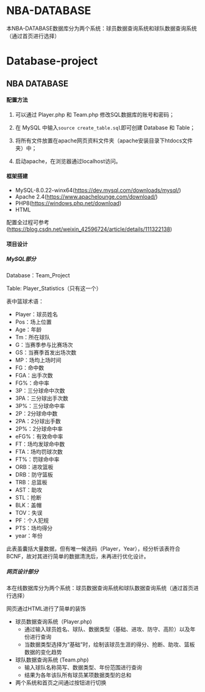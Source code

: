 # NBA-DATABASE
本NBA-DATABASE数据库分为两个系统：球员数据查询系统和球队数据查询系统（通过首页进行选择）
# Database-project
## NBA DATABASE

#### 配置方法

1. 可以通过 Player.php 和 Team.php 修改SQL数据库的账号和密码；
2. 在 MySQL 中输入`source create_table.sql`即可创建 Database 和 Table；

3. 将所有文件放置在apache网页资料文件夹（apache安装目录下htdocs文件夹）中；
4. 启动apache，在浏览器通过localhost访问。

#### 框架搭建

* MySQL-8.0.22-winx64(https://dev.mysql.com/downloads/mysql/)
* Apache 2.4(https://www.apachelounge.com/download/)
* PHP8(https://windows.php.net/download)
* HTML

配置全过程可参考(https://blog.csdn.net/weixin_42596724/article/details/111322138)

#### 项目设计

##### MySQL部分

Database：Team_Project

Table: Player_Statistics（只有这一个）

表中篮球术语：

* Player：球员姓名
* Pos：场上位置
* Age：年龄
* Tm：所在球队
* G：当赛季参与比赛场次
* GS：当赛季首发出场次数
* MP：场均上场时间
* FG：命中数
* FGA：出手次数
* FG%：命中率
* 3P：三分球命中次数
* 3PA：三分球出手次数
* 3P%：三分球命中率
* 2P：2分球命中数
* 2PA：2分球出手数
* 2P%：2分球命中率
* eFG%：有效命中率
* FT：场均发球命中数
* FTA：场均罚球次数
* FT%：罚球命中率
* ORB：进攻篮板
* DRB：防守篮板
* TRB：总篮板
* AST：助攻
* STL：抢断
* BLK：盖帽
* TOV：失误
* PF：个人犯规
* PTS：场均得分
* year：年份

此表虽囊括大量数据，但有唯一候选码（Player，Year），经分析该表符合BCNF，故对其进行简单的数据清洗后，未再进行优化设计。

##### 网页设计部分

本在线数据库分为两个系统：球员数据查询系统和球队数据查询系统（通过首页进行选择）

网页通过HTML进行了简单的装饰

* 球员数据查询系统（Player.php)
  * 通过输入球员姓名、球队、数据类型（基础、进攻、防守、高阶）以及年份进行查询
  * 当数据类型选择为“基础”时，绘制该球员生涯的得分、抢断、助攻、篮板数据的变化趋势
* 球队数据查询系统 (Team.php)
  * 输入球队名称简写、数据类型、年份范围进行查询
  * 结果为各年该队所有球员某项数据类型的总和
* 两个系统和首页之间通过按钮进行切换
